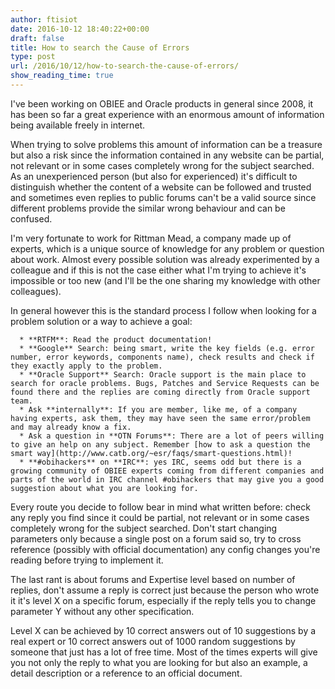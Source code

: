 ```yaml
---
author: ftisiot
date: 2016-10-12 18:40:22+00:00
draft: false
title: How to search the Cause of Errors
type: post
url: /2016/10/12/how-to-search-the-cause-of-errors/
show_reading_time: true
---
```


I've been working on OBIEE and Oracle products in general since 2008, it has been so far a great experience with an enormous amount of information being available freely in internet.

When trying to solve problems this amount of information can be a treasure but also a risk since the information contained in any website can be partial, not relevant or in some cases completely wrong for the subject searched. As an unexperienced person (but also for experienced) it's difficult to distinguish whether the content of a website can be followed and trusted and sometimes even replies to public forums can't be a valid source since different problems provide the similar wrong behaviour and can be confused.

I'm very fortunate to work for Rittman Mead, a company made up of experts, which is a unique source of knowledge for any problem or question about work. Almost every possible solution was already experimented by a colleague and if this is not the case either what I'm trying to achieve it's impossible or too new (and I'll be the one sharing my knowledge with other colleagues).

In general however this is the standard process I follow when looking for a problem solution or a way to achieve a goal:



	  * **RTFM**: Read the product documentation!
	  * **Google** Search: being smart, write the key fields (e.g. error number, error keywords, components name), check results and check if they exactly apply to the problem.
	  * **Oracle Support** Search: Oracle support is the main place to search for oracle problems. Bugs, Patches and Service Requests can be found there and the replies are coming directly from Oracle support team.
	  * Ask **internally**: If you are member, like me, of a company having experts, ask them, they may have seen the same error/problem and may already know a fix.
	  * Ask a question in **OTN Forums**: There are a lot of peers willing to give an help on any subject. Remember [how to ask a question the smart way](http://www.catb.org/~esr/faqs/smart-questions.html)!
	  * **#obihackers** on **IRC**: yes IRC, seems odd but there is a growing community of OBIEE experts coming from different companies and parts of the world in IRC channel #obihackers that may give you a good suggestion about what you are looking for.



Every route you decide to follow bear in mind what written before: check any reply you find since it could be partial, not relevant or in some cases completely wrong for the subject searched. Don't start changing parameters only because a single post on a forum said so, try to cross reference (possibly with official documentation) any config changes you're reading before trying to implement it.

The last rant is about forums and Expertise level based on number of replies, don't assume a reply is correct just because the person who wrote it it's level X on a specific forum, especially if the reply tells you to change parameter Y without any other specification.

Level X can be achieved by 10 correct answers out of 10 suggestions by a real expert or 10 correct answers out of 1000 random suggestions by someone that just has a lot of free time. Most of the times experts will give you not only the reply to what you are looking for but also an example, a detail description or a reference to an official document.

